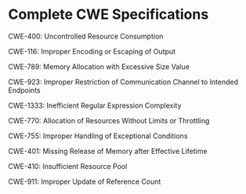 

# Complete CWE Specifications

CWE-400: Uncontrolled Resource Consumption

CWE-116: Improper Encoding or Escaping of Output

CWE-789: Memory Allocation with Excessive Size Value

CWE-923: Improper Restriction of Communication Channel to Intended Endpoints

CWE-1333: Inefficient Regular Expression Complexity

CWE-770: Allocation of Resources Without Limits or Throttling

CWE-755: Improper Handling of Exceptional Conditions

CWE-401: Missing Release of Memory after Effective Lifetime

CWE-410: Insufficient Resource Pool

CWE-911: Improper Update of Reference Count